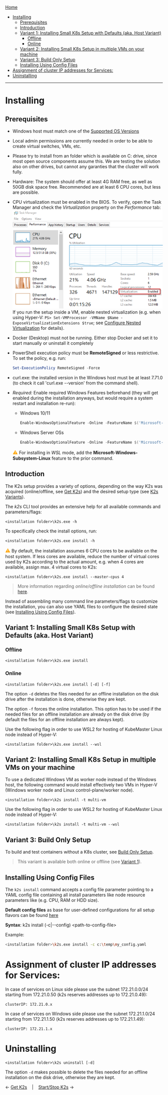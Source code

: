 <!--
SPDX-FileCopyrightText: © 2023 Siemens Healthcare GmbH

SPDX-License-Identifier: MIT
-->

[Home](../../README.md)

- [Installing](#installing)
  - [Prerequisites](#prerequisites)
  - [Introduction](#introduction)
  - [Variant 1: Installing Small K8s Setup with Defaults (aka. Host Variant)](#variant-1-installing-small-k8s-setup-with-defaults-aka-host-variant)
    - [Offline](#offline)
    - [Online](#online)
  - [Variant 2: Installing Small K8s Setup in multiple VMs on your machine](#variant-2-installing-small-k8s-setup-in-multiple-vms-on-your-machine)
  - [Variant 3: Build Only Setup](#variant-3-build-only-setup)
  - [Installing Using Config Files](#installing-using-config-files)
- [Assignment of cluster IP addresses for Services:](#assignment-of-cluster-ip-addresses-for-services)
- [Uninstalling](#uninstalling)

---

# Installing
## Prerequisites
- Windows host must match one of the [Supported OS Versions](../../README.md#supported-os-versions)
- Local admin permissions are currently needed in order to be able to create virtual switches, VMs, etc.
- Please try to install from an folder which is available on C: drive, since most open source components assume this. We are testing the solution also on other drives, but cannot any garanties that the cluster will work fully.
- Hardware: The system should offer at least 4G RAM free, as well as 50GB disk space free. Recommended are at least 6 CPU cores, but less are possible.
- CPU virtualization must be enabled in the BIOS. To verify, open the Task Manager and check the *Virtualization* property on the *Performance* tab:<br/>
 ![Check Virtualization](img/check_virtualization.png)
 <br/>If you run the setup inside a VM, enable nested virtualization (e.g. when using Hyper-V: `PS> Set-VMProcessor -VMName $Name -ExposeVirtualizationExtensions $true`; see [Configure Nested Virtualization](https://learn.microsoft.com/en-us/virtualization/hyper-v-on-windows/user-guide/enable-nested-virtualization#configure-nested-virtualization) for details).
- Docker (Desktop) must not be running. Either stop Docker and set it to start manually or uninstall it completely
- PowerShell execution policy must be **RemoteSigned** or less restrictive. To set the policy, e.g. run:
  ```powershell 
  Set-ExecutionPolicy RemoteSigned -Force
  ```
- curl.exe: the installed version in the Windows host must be at least 7.71.0 (to check it call 'curl.exe --version' from the command shell).
- *Required:* Enable required Windows Features beforehand (they will get enabled during the installation anyways, but would require a system restart and installation re-run):
  - Windows 10/11
    ```powershell
    Enable-WindowsOptionalFeature -Online -FeatureName $('Microsoft-Hyper-V-All', 'Microsoft-Hyper-V', 'Microsoft-Hyper-V-Tools-All', 'Microsoft-Hyper-V-Management-PowerShell', 'Microsoft-Hyper-V-Hypervisor', 'Microsoft-Hyper-V-Services', 'Microsoft-Hyper-V-Management-Clients', 'Containers', 'VirtualMachinePlatform') -All -NoRestart
    ``` 
  - Windows Server OSs
    ```powershell 
    Enable-WindowsOptionalFeature -Online -FeatureName $('Microsoft-Hyper-V', 'Microsoft-Hyper-V-Management-PowerShell', 'Microsoft-Hyper-V-Management-Clients', 'Containers', 'VirtualMachinePlatform') -All -NoRestart
    ``` 

  <span style="color:orange;font-size:medium">**⚠**</span> For installing in *WSL* mode, add the **Microsoft-Windows-Subsystem-Linux** feature to the prior command.

## Introduction
The K2s setup provides a variety of options, depending on the way K2s was acquired (online/offline, see [Get K2s](../K8s_Get-k2s.md)) and the desired setup type (see [K2s Variants](../../README.md)).

The *k2s* CLI tool provides an extensive help for all available commands and parameters/flags:
```
<installation folder>\k2s.exe -h
```

To specifically check the install options, run:
```
<installation folder>\k2s.exe install -h
```

 <span style="color:orange;font-size:medium">**⚠**</span> By default, the installation assumes 6 CPU cores to be available on the host system. If less cores are available, reduce the number of virtual cores used by K2s according to the actual amount, e.g. when 4 cores are available, assign max. 4 virtual cores to K2s:
  ```shell 
  <installation folder>\k2s.exe install --master-cpus 4
  ```

> More information regarding *online/offline installation* can be found [here](../offlineinstallation/KubemasterOfflineInstallation.png).

Instead of assembling many command line parameters/flags to customize the installation, you can also use YAML files to configure the desired state (see [Installing Using Config Files](#installing-using-config-files)).

## Variant 1: Installing Small K8s Setup with Defaults (aka. Host Variant)
### Offline
```shell
<installation folder>\k2s.exe install
```
### Online
```shell
<installation folder>\k2s.exe install [-d] [-f]
```
The option `-d` deletes the files needed for an offline installation on the disk drive after the installation is done, otherwise they are kept.

The option `-f` forces the online installation. This option has to be used if the needed files for an offline installation are already on the disk drive
(by default the files for an offline installation are always kept).

Use the following flag in order to use WSL2 for hosting of KubeMaster Linux node instead of Hyper-V:

```shell
<installation folder>\k2s.exe install --wsl
```

## Variant 2: Installing Small K8s Setup in multiple VMs on your machine
To use a dedicated Windows VM as worker node instead of the Windows host, the following command would install effectively two VMs in Hyper-V (Windows worker node and Linux control-plane/worker node).

```
<installation folder>\k2s install -t multi-vm
```

Use the following flag in order to use WSL2 for hosting of KubeMaster Linux node instead of Hyper-V:

```shell
<installation folder>\k2s install -t multi-vm --wsl
```

## Variant 3: Build Only Setup 
To build and test containers without a K8s cluster, see [Build Only Setup](../K8s_BuildOnly.md).

> This variant is available both online or offline (see [Variant 1](#variant-1-installing-small-k8s-setup-with-defaults-aka-host-variant)).

## Installing Using Config Files
The `k2s install` command accepts a config file parameter pointing to a YAML config file containing all install parameters like node resource parameters like (e.g. CPU, RAM or HDD size).

**Default config files** as base for user-defined configurations for all setup flavors can be found [here](../../k2s/cmd/k2s/cmd/install/config/embed/)

**Syntax**:
k2s install (-c|--config) \<path-to-config-file\>

Example:
```sh
<installation folder>\k2s.exe install -c c:\temp\my_config.yaml
```

# Assignment of cluster IP addresses for Services:
 
In case of services on Linux side please use the subnet 172.21.0.0/24 starting from 172.21.0.50 (k2s reserves addresses up to 172.21.0.49):
```
clusterIP: 172.21.0.x
```

In case of services on Windows side please use the subnet 172.21.1.0/24 starting from 172.21.1.50 (k2s reserves addresses up to 172.21.1.49):
```
clusterIP: 172.21.1.x
```

# Uninstalling

```
<installation folder>\k2s uninstall [-d]
```
The option `-d` makes possible to delete the files needed for an offline installation on the disk drive, otherwise they are kept.

&larr;&nbsp;[Get K2s](../K8s_Get-k2s.md)&nbsp;&nbsp;&nbsp;&nbsp;|&nbsp;&nbsp;&nbsp;&nbsp;[Start/Stop K2s](./start-stop_cmd.md)&nbsp;&rarr;
